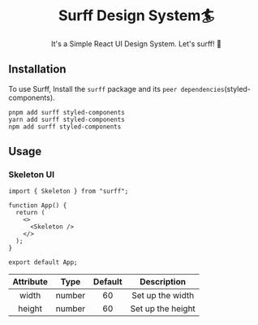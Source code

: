 <div align="center">
    <h1><strong>Surff Design System🏄</strong></h1>
    <div>It's a Simple React UI Design System. Let's surff! 🌊</div>
</div>

## Installation

To use Surff, Install the `surff` package and its `peer dependencies`(styled-components).

```
pnpm add surff styled-components
yarn add surff styled-components
npm add surff styled-components
```

## Usage

### Skeleton UI

```tsx
import { Skeleton } from "surff";

function App() {
  return (
    <>
      <Skeleton />
    </>
  );
}

export default App;
```

| Attribute |  Type  | Default |    Description    |
| :-------: | :----: | :-----: | :---------------: |
|   width   | number |   60    | Set up the width  |
|  height   | number |   60    | Set up the height |
